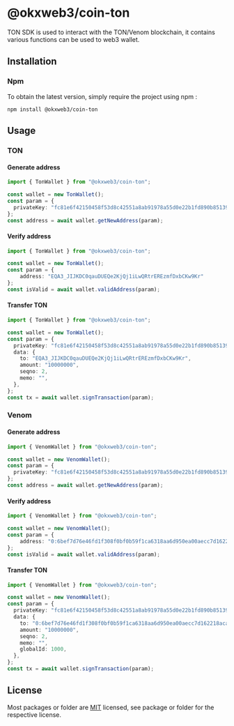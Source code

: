 # @okxweb3/coin-ton
TON SDK is used to interact with the TON/Venom blockchain, it contains various functions can be used to web3 wallet.

## Installation

### Npm

To obtain the latest version, simply require the project using npm :

```shell
npm install @okxweb3/coin-ton
```

## Usage

### TON

#### Generate address

```typescript
import { TonWallet } from "@okxweb3/coin-ton";

const wallet = new TonWallet();
const param = {
  privateKey: "fc81e6f42150458f53d8c42551a8ab91978a55d0e22b1fd890b85139086b93f8"
};
const address = await wallet.getNewAddress(param);
```

#### Verify address

```typescript
import { TonWallet } from "@okxweb3/coin-ton";

const wallet = new TonWallet();
const param = {
    address: "EQA3_JIJKDC0qauDUEQe2KjQj1iLwQRtrEREzmfDxbCKw9Kr"
};
const isValid = await wallet.validAddress(param);
```

#### Transfer TON

```typescript
import { TonWallet } from "@okxweb3/coin-ton";

const wallet = new TonWallet();
const param = {
  privateKey: "fc81e6f42150458f53d8c42551a8ab91978a55d0e22b1fd890b85139086b93f8",
  data: {
    to: "EQA3_JIJKDC0qauDUEQe2KjQj1iLwQRtrEREzmfDxbCKw9Kr",
    amount: "10000000",
    seqno: 2,
    memo: "",
  },
};
const tx = await wallet.signTransaction(param);
```

### Venom

#### Generate address

```typescript
import { VenomWallet } from "@okxweb3/coin-ton";

const wallet = new VenomWallet();
const param = {
  privateKey: "fc81e6f42150458f53d8c42551a8ab91978a55d0e22b1fd890b85139086b93f8"
};
const address = await wallet.getNewAddress(param);
```

#### Verify address

```typescript
import { VenomWallet } from "@okxweb3/coin-ton";

const wallet = new VenomWallet();
const param = {
    address: "0:6bef7d76e46fd1f308f0bf0b59f1ca6318aa6d950ea00aecc7d162218acaaa36"
};
const isValid = await wallet.validAddress(param);
```

#### Transfer TON

```typescript
import { VenomWallet } from "@okxweb3/coin-ton";

const wallet = new VenomWallet();
const param = {
  privateKey: "fc81e6f42150458f53d8c42551a8ab91978a55d0e22b1fd890b85139086b93f8",
  data: {
    to: "0:6bef7d76e46fd1f308f0bf0b59f1ca6318aa6d950ea00aecc7d162218acaaa36",
    amount: "10000000",
    seqno: 2,
    memo: "",
    globalId: 1000,
  },
};
const tx = await wallet.signTransaction(param);
```

## License
Most packages or folder are [MIT](<https://github.com/okx/js-wallet-sdk/blob/main/LICENSE>) licensed, see package or folder for the respective license.
